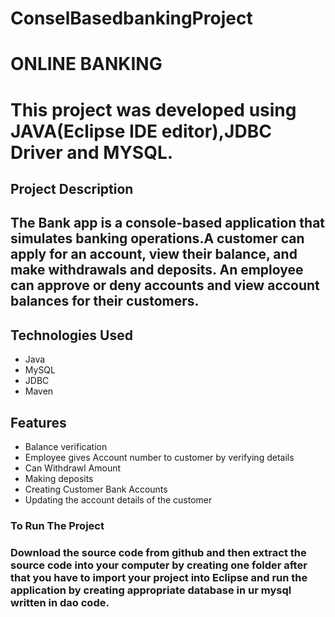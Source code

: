 # ConselBasedbankingProject
<h1>ONLINE BANKING<h1>
 
This project was developed using JAVA(Eclipse IDE editor),JDBC Driver and MYSQL.
<h2>Project Description<h2>
 
The Bank app is a console-based application that simulates banking operations.A customer can apply for an account, view their balance, and make withdrawals and deposits. An employee can approve or deny accounts and view account balances for their customers.
<h2>Technologies Used</h2>
<ul>
<li>Java</li>
<li>MySQL</li>
<li>JDBC</li>
<li>Maven</li>
</ul>
<h2>Features</h2>
<ul>
 <li> Balance verification</li>
  <li> Employee gives Account number to customer by verifying details</li>
  <li> Can Withdrawl Amount</li>
  <li> Making deposits</li>
  <li>  Creating Customer Bank Accounts</li>
  <li> Updating the  account details of the customer </li>
</ul>
<h3> To Run The Project<h3>
 Download the source code from github and then extract the source code into your computer by creating one folder  after that you have to import your project into Eclipse and run the application by creating appropriate database in ur mysql written in dao code.

